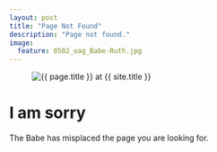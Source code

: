 ```yaml
---
layout: post
title: "Page Not Found"
description: "Page not found."
image:
  feature: 0502_oag_Babe-Ruth.jpg
---  
```

<figure>
<img src="{{ site.url }}/images/hmfaysal-404.jpg" alt="{{ page.title }} at {{ site.title }}">
</figure>
<div class="text-center">
<h1>I am sorry</h1>
<p>The Babe has misplaced the page you are looking for.</p>
</div>
